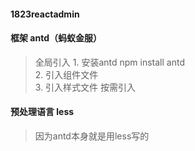 #### 1823reactadmin

#### 框架 antd（蚂蚁金服）
   > 全局引入
        1. 安装antd
            npm install antd  
        2. 引入组件文件  
        3. 引入样式文件
   > 按需引入

#### 预处理语言 less
  >因为antd本身就是用less写的